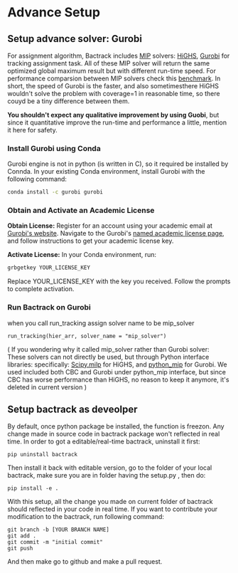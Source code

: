 # Advance Setup


## Setup advance solver: Gurobi 

For assignment algorithm, Bactrack includes [MIP](https://en.wikipedia.org/wiki/Integer_programming) solvers: [HiGHS](https://highs.dev/), [Gurobi](https://www.gurobi.com/solutions/gurobi-optimizer) for tracking assignment task. 
All of these MIP solver will return the same optimized global maximum result but with different run-time speed. For performance comparsion between MIP solvers check this [benchmark](https://plato.asu.edu/ftp/milp.html). 
 In short, the speed of Gurobi is the faster, and also sometimesthere HiGHS wouldn't solve the problem with coverage=1 in reasonable time, 
 so there couyd be a tiny difference between them.

 **You shouldn't expect any qualitative improvement by using Guobi**, but since it quantitative improve the run-time and performance a little, mention it here for safety. 


### Install Gurobi using Conda
Gurobi engine is not in python (is written in C), so it required be installed by Connda. In your existing Conda environment, install Gurobi with the following command:

```bash
conda install -c gurobi gurobi
```

### Obtain and Activate an Academic License

**Obtain License:** Register for an account using your academic email at [Gurobi's website](https://portal.gurobi.com/iam/login/). Navigate to the Gurobi's [named academic license page](https://www.gurobi.com/features/academic-named-user-license/), and follow instructions to get your academic license key.

**Activate License:** In your Conda environment, run:

```bash
grbgetkey YOUR_LICENSE_KEY
```

Replace YOUR_LICENSE_KEY with the key you received. Follow the prompts to complete activation.

### Run Bactrack on Gurobi
when you call run_tracking assign solver name to be mip_solver
```
run_tracking(hier_arr, solver_name = "mip_solver")
```

( If you wondering why it called mip_solver rather than Gurobi solver:  
These solvers can not directly be used,  but through Python interface libraries: specifically: [Scipy.milp](https://docs.scipy.org/doc/scipy/reference/generated/scipy.optimize.milp.html)
for  HiGHS, and [python_mip](https://github.com/coin-or/python-mip) for Gurobi. We used included both CBC and Gurobi under python_mip interface, but since CBC has worse performance than HiGHS, no reason to keep it anymore, it's deleted in current version )


## Setup bactrack as deveolper

By default, once python package be installed, the function is freezon. Any change made in source code in bactrack package 
won't reflected in real time. In order to got a editable/real-time bactrack, uninstall it first:

```
pip uninstall bactrack
```

Then install it back with editable version, go to the folder of your local bactrack, make sure you are in folder having the setup.py , then do:

```
pip install -e .
```
With this setup, all the change you made on current folder of bactrack should reflected in your code in real time. If you want to contribute your modification to the bactrack, run following command:
```
git branch -b [YOUR BRANCH NAME]
git add .
git commit -m "initial commit"
git push
```
And then make go to github and make a pull request. 